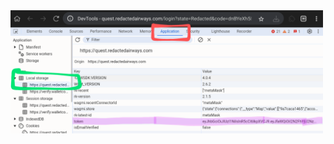 <img src="https://raw.githubusercontent.com/itsmesatyavir/redacted/98262a61210e2f28ee91bf1b17b00452b15d5d6e/Screenshot_20250211-092819~2.png" width="500"/>
